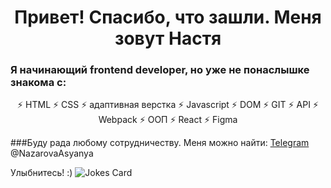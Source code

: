 <h1 align="center">Привет! Спасибо, что зашли. Меня зовут Настя</h1> 
<h3 align="left"> Я начинающий frontend developer, но уже не понаслышке знакома с:</h3>
<p align="center">⚡ HTML
  ⚡ CSS
  ⚡ адаптивная верстка
  ⚡ Javascript
  ⚡ DOM
  ⚡ GIT
  ⚡ API
  ⚡ Webpack
  ⚡ ООП
  ⚡ React  
  ⚡ Figma  
  </p>
  
###Буду рада любому сотрудничеству. Меня можно найти: [Telegram](https://img.shields.io/badge/Telegram-2CA5E0?style=for-the-badge&logo=telegram&logoColor=white) @NazarovaAsyanya

<p>Улыбнитесь! :) 
  <img src="https://readme-jokes.vercel.app/api" alt="Jokes Card" />
</p>
